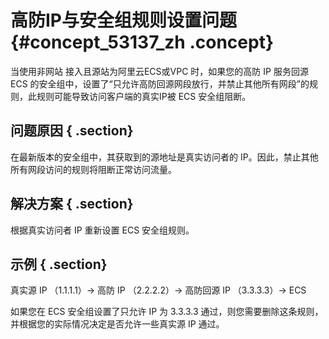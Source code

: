 # 高防IP与安全组规则设置问题 {#concept_53137_zh .concept}

当使用非网站 接入且源站为阿里云ECS或VPC 时，如果您的高防 IP 服务回源 ECS 的安全组中，设置了“只允许高防回源网段放行，并禁止其他所有网段”的规则，此规则可能导致访问客户端的真实IP被 ECS 安全组阻断。

## 问题原因 { .section}

在最新版本的安全组中，其获取到的源地址是真实访问者的 IP。因此，禁止其他所有网段访问的规则将阻断正常访问流量。

## 解决方案 { .section}

根据真实访问者 IP 重新设置 ECS 安全组规则。

## 示例 { .section}

真实源 IP （1.1.1.1）-\> 高防 IP （2.2.2.2）-\> 高防回源 IP （3.3.3.3）-\> ECS

如果您在 ECS 安全组设置了只允许 IP 为 3.3.3.3 通过，则您需要删除这条规则，并根据您的实际情况决定是否允许一些真实源 IP 通过。

